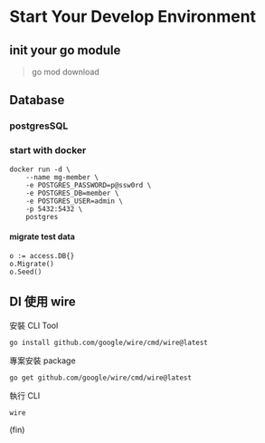 # Start Your Develop Environment 

## init your go module

> go mod download

## Database

### postgresSQL

### start with docker 

```shell
docker run -d \
	--name mg-member \
	-e POSTGRES_PASSWORD=p@ssw0rd \
	-e POSTGRES_DB=member \
	-e POSTGRES_USER=admin \
	-p 5432:5432 \
	postgres
```

#### migrate test data

```go=
o := access.DB{}
o.Migrate()
o.Seed()
```

## DI 使用 wire

安裝 CLI Tool
```shell
go install github.com/google/wire/cmd/wire@latest
```
專案安裝 package

```terminal
go get github.com/google/wire/cmd/wire@latest
```

執行 CLI

```shell
wire 
```


(fin)